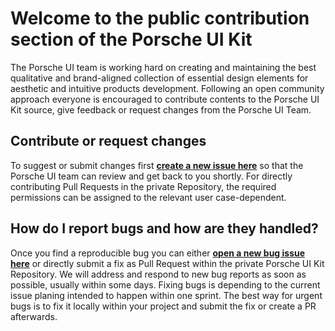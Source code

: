 # Welcome to the public contribution section of the Porsche UI Kit 
The Porsche UI team is working hard on creating and maintaining the best qualitative and brand-aligned collection of essential design elements for aesthetic and intuitive products development. Following an open community approach everyone is encouraged to contribute contents to the Porsche UI Kit source, give feedback or request changes from the Porsche UI Team.

## Contribute or request changes
To suggest or submit changes first **[create a new issue here](https://github.com/porscheui/porsche-ui-contribution/issues/new/choose)** so that the Porsche UI team can review and get back to you shortly. For directly contributing Pull Requests in the private Repository, the required permissions can be assigned to the relevant user case-dependent.

## How do I report bugs and how are they handled?
Once you find a reproducible bug you can either **[open a new bug issue here](https://github.com/porscheui/porsche-ui-contribution/issues/new/choose)**  or directly submit a fix as Pull Request within the private Porsche UI Kit Repository. We will address and respond to new bug reports as soon as possible, usually within some days. Fixing bugs is depending to the current issue planing intended to happen within one sprint. The best way for urgent bugs is to fix it locally within your project and submit the fix or create a PR afterwards.
